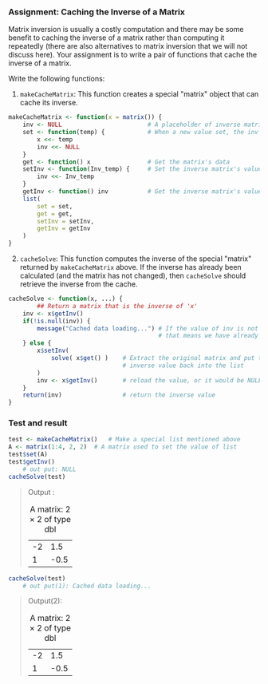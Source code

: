 ### Assignment: Caching the Inverse of a Matrix

Matrix inversion is usually a costly computation and there may be some benefit to caching the inverse of a matrix rather than computing it repeatedly (there are also alternatives to matrix inversion that we will not discuss here). Your assignment is to write a pair of functions that cache the inverse of a matrix.

Write the following functions:

1.  `makeCacheMatrix`: This function creates a special "matrix" object
    that can cache its inverse.

```R
makeCacheMatrix <- function(x = matrix()) {
    inv <- NULL                        # A placeholder of inverse matrix
    set <- function(temp) {            # When a new value set, the inv must be reset
        x <<- temp
        inv <<- NULL
    }
    get <- function() x                # Get the matrix's data
    setInv <- function(Inv_temp) {     # Set the inverse matrix's value
        inv <<- Inv_temp
    }
    getInv <- function() inv           # Get the inverse matrix's value
    list(
        set = set, 
        get = get,
        setInv = setInv,
        getInv = getInv
    )
}
```

2.  `cacheSolve`: This function computes the inverse of the special
    "matrix" returned by `makeCacheMatrix` above. If the inverse has
    already been calculated (and the matrix has not changed), then
    `cacheSolve` should retrieve the inverse from the cache.


```R
cacheSolve <- function(x, ...) {
        ## Return a matrix that is the inverse of 'x'
    inv <- x$getInv()
    if(!is.null(inv)) {
        message("Cached data loading...") # If the value of inv is not NULL, 
                                          # that means we have already calculated the inverse.
    } else {
        x$setInv(
            solve( x$get() )    # Extract the original matrix and put the calculated 
                                # inverse value back into the list
        )
        inv <- x$getInv()       # reload the value, or it would be NULL
    }
    return(inv)                 # return the inverse value
}
```

### Test and result


```R
test <- makeCacheMatrix()	# Make a special list mentioned above
A <- matrix(1:4, 2, 2)	# A matrix used to set the value of list
test$set(A)
test$getInv()
	# out put: NULL
cacheSolve(test)
```

> Output :
>
> <table class="dataframe">
> <caption>A matrix: 2 × 2 of type dbl</caption>
> <tbody>
> 	<tr><td>-2</td><td> 1.5</td></tr>
> 	<tr><td> 1</td><td>-0.5</td></tr>
> </tbody>
> </table>


```R
cacheSolve(test)
	# out put(1): Cached data loading...
```

> Output(2):
>
> <table class="dataframe">
> <caption>A matrix: 2 × 2 of type dbl</caption>
> <tbody>
> 	<tr><td>-2</td><td> 1.5</td></tr>
> 	<tr><td> 1</td><td>-0.5</td></tr>
> </tbody>
> </table>